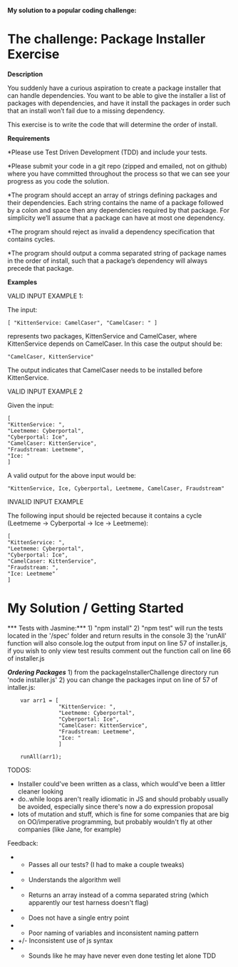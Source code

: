 **My solution to a popular coding challenge:**

# The challenge: Package Installer Exercise

**Description**

You suddenly have a curious aspiration to create a package installer that can handle dependencies. You want to be able to give the installer a list of packages with dependencies, and have it install the packages in order such that an install won’t fail due to a missing dependency.

This exercise is to write the code that will determine the order of install.

**Requirements**

*Please use Test Driven Development (TDD) and include your tests.

*Please submit your code in a git repo (zipped and emailed, not on github) where you have committed throughout the process so that we can see your progress as you code the solution.

*The program should accept an array of strings defining packages and their dependencies. Each string contains the name of a package followed by a colon and space then any dependencies required by that package. For simplicity we’ll assume that a package can have at most one dependency.

*The program should reject as invalid a dependency specification that contains cycles.

*The program should output a comma separated string of package names in the order of install, such that a package’s dependency will always precede that package.

**Examples**

VALID INPUT EXAMPLE 1:

The input:

```
[ "KittenService: CamelCaser", "CamelCaser: " ]
```
represents two packages, KittenService and CamelCaser, where KittenService depends on CamelCaser. In this case the output should be:

```
"CamelCaser, KittenService"
```

The output indicates that CamelCaser needs to be installed before KittenService.

VALID INPUT EXAMPLE 2

Given the input:
```
[
"KittenService: ",
"Leetmeme: Cyberportal",
"Cyberportal: Ice",
"CamelCaser: KittenService",
"Fraudstream: Leetmeme",
"Ice: "
]
```
A valid output for the above input would be:

```
"KittenService, Ice, Cyberportal, Leetmeme, CamelCaser, Fraudstream"
```

INVALID INPUT EXAMPLE

The following input should be rejected because it contains a cycle (Leetmeme -> Cyberportal -> Ice -> Leetmeme):

```
[
"KittenService: ",
"Leetmeme: Cyberportal",
"Cyberportal: Ice",
"CamelCaser: KittenService",
"Fraudstream: ",
"Ice: Leetmeme"
]
```

# My Solution / Getting Started

*** Tests with Jasmine:***
	1) "npm install"
	2) "npm test" will run the tests located in the '/spec' folder and return results in the console
	3) the 'runAll' function will also console.log the output from input on line 57 of installer.js, if you wish to only view test results comment out the function call on line 66 of installer.js


***Ordering Packages***
 	1) from the packageInstallerChallenge directory run 'node installer.js'
	2) you can change the packages input on line of 57 of intaller.js:

```
	var arr1 = [
				"KittenService: ",
				"Leetmeme: Cyberportal",
				"Cyberportal: Ice",
				"CamelCaser: KittenService",
				"Fraudstream: Leetmeme",
				"Ice: "
				]

	runAll(arr1);
```



TODOS:

* Installer could've been written as a class, which would've been a littler cleaner looking
* do..while loops aren't really idiomatic in JS and should probably usually be avoided, especially since there's now a do expression proposal
* lots of mutation and stuff, which is fine for some companies that are big on OO/imperative programming, but probably wouldn't fly at other companies (like Jane, for example)

Feedback:

* + Passes all our tests? (I had to make a couple tweaks)
* + Understands the algorithm well
* - Returns an array instead of a comma separated string (which apparently our test harness doesn't flag)
* - Does not have a single entry point
* - Poor naming of variables and inconsistent naming pattern
* +/- Inconsistent use of js syntax
* - Sounds like he may have never even done testing let alone TDD
